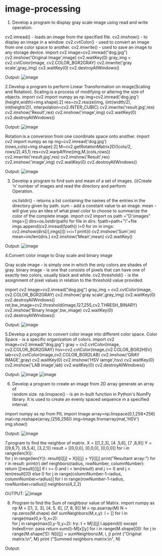 # image-processing
1.	Develop a program to display gray scale image using read and write operation.

cv2.imread() -  loads an image from the specified file.
cv2.imshow() - to display an image in a window.
cv2.cvtColor() - used to convert an image from one color space to another.
cv2.imwrite() - used to save an image to any storage device.
         import cv2 
         image=cv2.imread("dog.jpg")
         cv2.imshow('Original Image',image)
         cv2.waitKey(0)
         gray_img = cv2.cvtColor(image, cv2.COLOR_BGR2GRAY)
         cv2.imwrite('gray scale',gray_img)
         cv2.waitKey(0)
         cv2.destroyAllWindows()

Output:
![image](https://user-images.githubusercontent.com/72515142/104429740-f7cb5a80-55ab-11eb-8986-5589c67bb648.png)
  
2.Develop a program to perform Linear Transformation on image(Scaling and Rotation).
Scaling:is a process of modifying or altering the size of objects.
     import cv2 
     import numpy as np
     img=cv2.imread('dog.jpg')
     (height,width)=img.shape[:2]
     res=cv2.resize(img, (int(width/2), int(height/2)), interpolation=cv2.INTER_CUBIC)
     cv2.imwrite('result.jpg',res)
     cv2.imshow('Result',res)
     cv2.imshow('image',img)
     cv2.waitKey(0)
     cv2.destroyAllWindows()

Output:
![image](https://user-images.githubusercontent.com/72515142/104430309-8344eb80-55ac-11eb-8966-b807eb010cbb.png)

Rotation:is a conversion from one coordinate space onto another.
    import cv2 
    import numpy as np
    mg=cv2.imread('dog.jpg')
    (rows,cols)=img.shape[:2]
    M=cv2.getRotationMatrix2D((cols/2, rows/2),45,1)
    res=cv2.warpAffine(img,M,(cols,rows))
    cv2.imwrite('result.jpg',res)
    cv2.imshow('Result',res)
    cv2.imshow('image',img)
    cv2.waitKey(0)
    cv2.destroyAllWindows()

Output:
![image](https://user-images.githubusercontent.com/72515142/104431217-a754fc80-55ad-11eb-8e06-dd6de1fae7e8.png)

3. Develop a program to find sum and mean of a set of images.
    (i)Create ‘n’ number of images and read the directory and perform  
     Operation.
     
     os.listdir() -  returns a list containing the names of the entries in the directory given by path.
     sum -  add a constant value to an image.
     mean - will give you an idea of what pixel color to choose to summarize the color of the complete image.
import cv2
import os
path ="D:\images"
imgs=[]
dirs=os.listdir(path)
for file in dirs:
    fpath=path+"\\"+file
    imgs.append(cv2.imread(fpath))
i=0
for im in imgs:
  cv2.imshow(dirs[i],imgs[i])
  i=i+1
  print(i)
cv2.imshow('Sum',im)
mean=im/len(dirs.)
cv2.imshow('Mean',mean)
cv2.waitKey()

Output:
![image](https://user-images.githubusercontent.com/72515142/104432326-eb94cc80-55ae-11eb-8f60-ba7149fa8f50.png)

4.Convert color image to Gray scale and binary image

   Gray scale image - is simply one in which the only colors are shades of gray.
   binary image -  is one that consists of pixels that can have one of exactly two colors, usually black and white. 
   cv2.threshold() -  is the assignment of pixel values in relation to the threshold value provided.
   
  
import cv2 
image=cv2.imread("dog.jpg")
gray_img = cv2.cvtColor(image, cv2.COLOR_BGR2GRAY)
cv2.imshow('gray scale',gray_img)
cv2.waitKey(0)
cv2.destroyAllWindows()
ret,bw_image=cv2.threshold(image,127,255,cv2.THRESH_BINARY)
cv2.imshow('Binary Image',bw_image)
cv2.waitKey(0)
cv2.destroyAllWindows()

Output:
![image](https://user-images.githubusercontent.com/72515142/104433157-c8b6e800-55af-11eb-9e1f-9bf99153bf25.png)

5.Develop a program to convert color image into different color space.
   Color Space - is a specific organization of colors.
import cv2 
image=cv2.imread("dog.jpg")
gray = cv2.cvtColor(image, cv2.COLOR_BGR2GRAY)
hsv=cv2.cvtColor(image,cv2.COLOR_BGR2HSV)
lab=cv2.cvtColor(image,cv2.COLOR_BGR2LAB)
cv2.imshow('GRAY IMAGE',gray)
cv2.waitKey(0)
cv2.imshow('HSV iamge',hsv)
cv2.waitKey(0)
cv2.imshow('LAB image',lab)
cv2.waitKey(0)
cv2.destroyAllWindows()

Output:
![image](https://user-images.githubusercontent.com/72515142/104433426-17fd1880-55b0-11eb-83af-03a910b45cb3.png)
![image](https://user-images.githubusercontent.com/72515142/104433589-47ac2080-55b0-11eb-848c-97d4cbe7401b.png)

6. Develop a program to create an image from 2D array generate an array of    
    random size.
   np.linspace() -  is an in-built function in Python's NumPy library. It is used to create an evenly spaced sequence in a specified interval.
   
import numpy as np
from PIL import Image
array=np.linspace(0,1,256*256)
mat=np.reshape(array,(256,256))
img=Image.fromarray(mat,'HSV')
img.show()

Output:
![image](https://user-images.githubusercontent.com/72515142/104434173-edf82600-55b0-11eb-8593-83fef427c5a0.png)

7.program to find the neighbor of matrix.
X = [[1,2,3], [4 ,5,6], [7 ,8,9]] 
Y = [[9,8,7], [6,5,4], [3,2,1]] 
result = [[0,0,0], [0,0,0], [0,0,0]] 
for i in range(len(X)):    
 for j in range(len(Y)): 
        result[i][j] = X[i][j] + Y[i][j] 
print("Resultant array:")
for r in result: 
    print(r)
def neighbors(radius, rowNumber, columnNumber):
     return [[result[i][j] 
              if  i >= 0 and i < len(result) and j >= 0 and j < len(result[0]) else 0
                for j in range(columnNumber-1-radius, columnNumber+radius)]
                    for i in range(rowNumber-1-radius, rowNumber+radius)]
neighbors(4,2,2)

OUTPUT:
![image](https://user-images.githubusercontent.com/72515142/104434455-3f081a00-55b1-11eb-8b89-d8d63dacb192.png)

8. Program to find the Sum of neighbour value of Matrix.
import numpy as np
M = [[1, 2, 3],
    [4, 5, 6],
    [7, 8, 9]] 
M = np.asarray(M)
N = np.zeros(M.shape)
def sumNeighbors(M,x,y):
    l = []
    for i in range(max(0,x-1),x+2):  
        for j in range(max(0,y-1),y+2):
            try:
                t = M[i][j]
                l.append(t)
            except IndexError: 
                pass
    return sum(l)-M[x][y] 
for i in range(M.shape[0]):
    for j in range(M.shape[1]):
        N[i][j] = sumNeighbors(M, i, j)
print ("Original matrix:\n", M)
print ("Summed neighbors matrix:\n", N)

Output:

